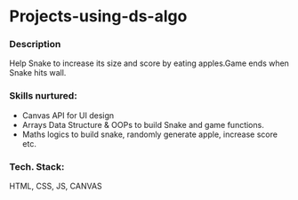# Projects-using-ds-algo
### Description
Help Snake to increase its size and score by eating apples.Game ends when Snake hits wall.

### Skills nurtured:
  - Canvas API for UI design
  - Arrays Data Structure & OOPs to build Snake and game functions.
  - Maths logics to build snake, randomly generate apple,  increase score etc.

### Tech. Stack:
HTML, CSS, JS, CANVAS
